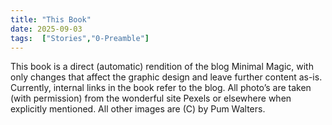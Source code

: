```yaml
---
title: "This Book"
date: 2025-09-03
tags:  ["Stories","0-Preamble"]
---
```

This book is a direct (automatic) rendition of the blog Minimal Magic, with only changes that
affect the graphic design and leave further content as-is. Currently, internal links in the book refer
to the blog.
All photo’s are taken (with permission) from the wonderful site Pexels or elsewhere when
explicitly mentioned.
All other images are (C) by Pum Walters.

